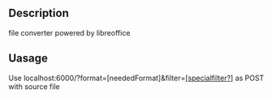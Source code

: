 ## Description

file converter powered by libreoffice

## Uasage

Use localhost:6000/?format=[neededFormat]&filter=[[specialfilter?]](https://cgit.freedesktop.org/libreoffice/core/tree/filter/source/config/fragments/filters) as POST with source file

